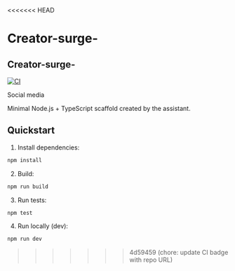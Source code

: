 <<<<<<< HEAD
# Creator-surge-
## Creator-surge-

[![CI](https://github.com/Anubis-studios/Creator-surge-/actions/workflows/ci.yml/badge.svg)](https://github.com/Anubis-studios/Creator-surge-/actions/workflows/ci.yml)

Social media

Minimal Node.js + TypeScript scaffold created by the assistant.

## Quickstart

1. Install dependencies:

```powershell
npm install
```

2. Build:

```powershell
npm run build
```

3. Run tests:

```powershell
npm test
```

4. Run locally (dev):

```powershell
npm run dev
```
>>>>>>> 4d59459 (chore: update CI badge with repo URL)
